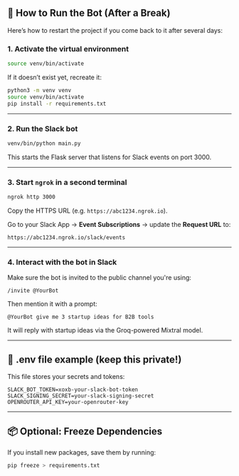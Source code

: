 ## 🚀 How to Run the Bot (After a Break)

Here’s how to restart the project if you come back to it after several days:

### 1. Activate the virtual environment

```bash
source venv/bin/activate
```

If it doesn’t exist yet, recreate it:

```bash
python3 -m venv venv
source venv/bin/activate
pip install -r requirements.txt
```

---

### 2. Run the Slack bot

```bash
venv/bin/python main.py
```

This starts the Flask server that listens for Slack events on port 3000.

---

### 3. Start `ngrok` in a second terminal

```bash
ngrok http 3000
```

Copy the HTTPS URL (e.g. `https://abc1234.ngrok.io`).

Go to your Slack App → **Event Subscriptions** → update the **Request URL** to:

```
https://abc1234.ngrok.io/slack/events
```

---

### 4. Interact with the bot in Slack

Make sure the bot is invited to the public channel you're using:

```slack
/invite @YourBot
```

Then mention it with a prompt:

```slack
@YourBot give me 3 startup ideas for B2B tools
```

It will reply with startup ideas via the Groq-powered Mixtral model.

---

## 🔐 .env file example (keep this private!)

This file stores your secrets and tokens:

```
SLACK_BOT_TOKEN=xoxb-your-slack-bot-token
SLACK_SIGNING_SECRET=your-slack-signing-secret
OPENROUTER_API_KEY=your-openrouter-key
```

---


## 📦 Optional: Freeze Dependencies

If you install new packages, save them by running:

```bash
pip freeze > requirements.txt
```